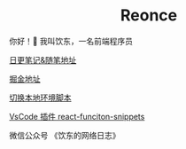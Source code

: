 <h1 align="center">
 Reonce
</h1>


你好！👋  我叫饮东，一名前端程序员



[日更笔记&随笔地址](https://github.com/reonce/notes-and-essays)


[掘金地址](https://juejin.cn/user/3958668048476429/posts)



[切换本地环境脚本](https://github.com/reonce/env-shell)



[VsCode 插件 react-funciton-snippets](https://github.com/reonce/react-function-snippets)


微信公众号 《饮东的网络日志》

